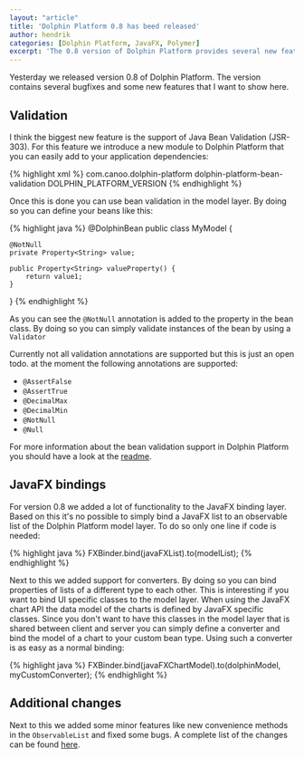 ```yaml
---
layout: "article"
title: 'Dolphin Platform 0.8 has beed released'
author: hendrik
categories: [Dolphin Platform, JavaFX, Polymer]
excerpt: 'The 0.8 version of Dolphin Platform provides several new features like Java Bean Validation support of new bindings for JavaFX.'
---
```

Yesterday we released version 0.8 of Dolphin Platform. The version contains several bugfixes and some new features that I want to show here.

## Validation

I think the biggest new feature is the support of Java Bean Validation (JSR-303). For this feature we introduce a new module to Dolphin Platform that you can easily add to your application dependencies:

{% highlight xml %}
<dependency>
    <groupId>com.canoo.dolphin-platform</groupId>
    <artifactId>dolphin-platform-bean-validation</artifactId>
    <version>DOLPHIN_PLATFORM_VERSION</version>
</dependency>
{% endhighlight %}

Once this is done you can use bean validation in the model layer. By doing so you can define your beans like this:

{% highlight java %}
@DolphinBean
public class MyModel {

    @NotNull
    private Property<String> value;

    public Property<String> valueProperty() {
        return value1;
    }
}
{% endhighlight %}

As you can see the `@NotNull` annotation is added to the property in the bean class. By doing so you can simply validate instances of the bean by using a `Validator`

Currently not all validation annotations are supported but this is just an open todo. at the moment the following annotations are supported:

* `@AssertFalse`
* `@AssertTrue`
* `@DecimalMax`
* `@DecimalMin`
* `@NotNull`
* `@Null`

For more information about the bean validation support in Dolphin Platform you should have a look at the [readme](https://github.com/canoo/dolphin-platform/tree/master/java-bean-validation).

## JavaFX bindings

For version 0.8 we added a lot of functionality to the JavaFX binding layer. Based on this it's no possible to simply bind a JavaFX list to an observable list of the Dolphin Platform model layer. To do so only one line if code is needed:

{% highlight java %}
FXBinder.bind(javaFXList).to(modelList);
{% endhighlight %}

Next to this we added support for converters. By doing so you can bind properties of lists of a different type to each other. This is interesting if you want to bind UI specific classes to the model layer. When using the JavaFX chart API the data model of the charts is defined by JavaFX specific classes. Since you don't want to have this classes in the model layer that is shared between client and server you can simply define a converter and bind the model of a chart to your custom bean type. Using such a converter is as easy as a normal binding:

{% highlight java %}
FXBinder.bind(javaFXChartModel).to(dolphinModel, myCustomConverter);
{% endhighlight %}

## Additional changes

Next to this we added some minor features like new convenience methods in the `ObservableList` and fixed some bugs. A complete list of the changes can be found [here](https://github.com/canoo/dolphin-platform/issues?q=milestone%3A0.8.0).

